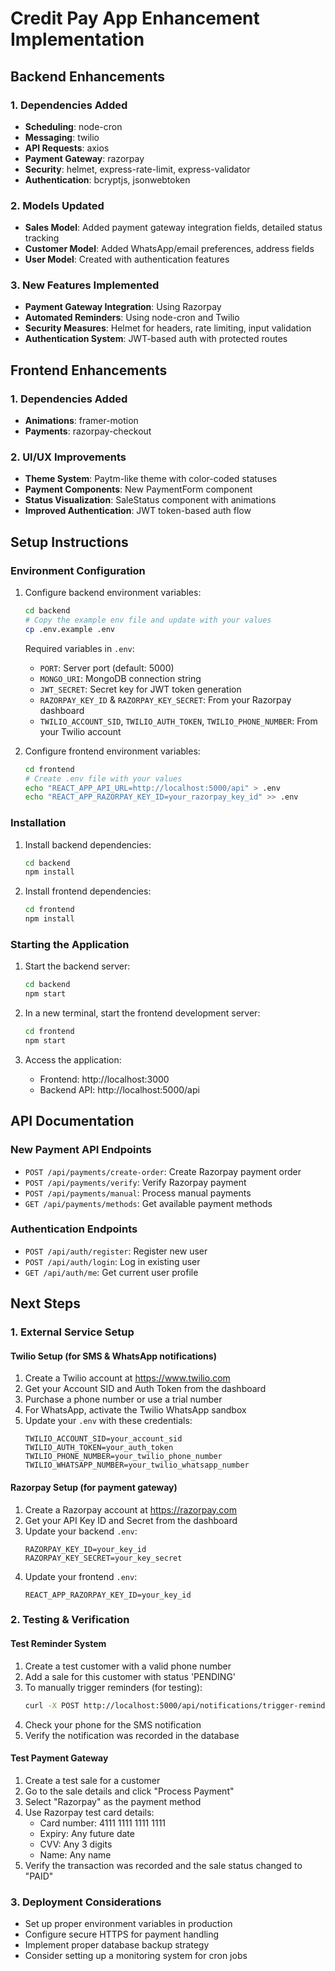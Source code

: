 # Credit Pay App Enhancement Implementation

## Backend Enhancements

### 1. Dependencies Added
- **Scheduling**: node-cron
- **Messaging**: twilio
- **API Requests**: axios
- **Payment Gateway**: razorpay
- **Security**: helmet, express-rate-limit, express-validator
- **Authentication**: bcryptjs, jsonwebtoken

### 2. Models Updated
- **Sales Model**: Added payment gateway integration fields, detailed status tracking
- **Customer Model**: Added WhatsApp/email preferences, address fields
- **User Model**: Created with authentication features

### 3. New Features Implemented
- **Payment Gateway Integration**: Using Razorpay
- **Automated Reminders**: Using node-cron and Twilio
- **Security Measures**: Helmet for headers, rate limiting, input validation
- **Authentication System**: JWT-based auth with protected routes

## Frontend Enhancements

### 1. Dependencies Added
- **Animations**: framer-motion
- **Payments**: razorpay-checkout

### 2. UI/UX Improvements
- **Theme System**: Paytm-like theme with color-coded statuses
- **Payment Components**: New PaymentForm component
- **Status Visualization**: SaleStatus component with animations
- **Improved Authentication**: JWT token-based auth flow

## Setup Instructions

### Environment Configuration

1. Configure backend environment variables:
   ```bash
   cd backend
   # Copy the example env file and update with your values
   cp .env.example .env
   ```
   
   Required variables in `.env`:
   - `PORT`: Server port (default: 5000)
   - `MONGO_URI`: MongoDB connection string
   - `JWT_SECRET`: Secret key for JWT token generation
   - `RAZORPAY_KEY_ID` & `RAZORPAY_KEY_SECRET`: From your Razorpay dashboard
   - `TWILIO_ACCOUNT_SID`, `TWILIO_AUTH_TOKEN`, `TWILIO_PHONE_NUMBER`: From your Twilio account

2. Configure frontend environment variables:
   ```bash
   cd frontend
   # Create .env file with your values
   echo "REACT_APP_API_URL=http://localhost:5000/api" > .env
   echo "REACT_APP_RAZORPAY_KEY_ID=your_razorpay_key_id" >> .env
   ```

### Installation

1. Install backend dependencies:
   ```bash
   cd backend
   npm install
   ```

2. Install frontend dependencies:
   ```bash
   cd frontend
   npm install
   ```

### Starting the Application

1. Start the backend server:
   ```bash
   cd backend
   npm start
   ```

2. In a new terminal, start the frontend development server:
   ```bash
   cd frontend
   npm start
   ```

3. Access the application:
   - Frontend: http://localhost:3000
   - Backend API: http://localhost:5000/api

## API Documentation

### New Payment API Endpoints
- `POST /api/payments/create-order`: Create Razorpay payment order
- `POST /api/payments/verify`: Verify Razorpay payment
- `POST /api/payments/manual`: Process manual payments
- `GET /api/payments/methods`: Get available payment methods

### Authentication Endpoints
- `POST /api/auth/register`: Register new user
- `POST /api/auth/login`: Log in existing user
- `GET /api/auth/me`: Get current user profile

## Next Steps

### 1. External Service Setup

#### Twilio Setup (for SMS & WhatsApp notifications)
1. Create a Twilio account at https://www.twilio.com
2. Get your Account SID and Auth Token from the dashboard
3. Purchase a phone number or use a trial number
4. For WhatsApp, activate the Twilio WhatsApp sandbox
5. Update your `.env` with these credentials:
   ```
   TWILIO_ACCOUNT_SID=your_account_sid
   TWILIO_AUTH_TOKEN=your_auth_token
   TWILIO_PHONE_NUMBER=your_twilio_phone_number
   TWILIO_WHATSAPP_NUMBER=your_twilio_whatsapp_number
   ```

#### Razorpay Setup (for payment gateway)
1. Create a Razorpay account at https://razorpay.com
2. Get your API Key ID and Secret from the dashboard
3. Update your backend `.env`:
   ```
   RAZORPAY_KEY_ID=your_key_id
   RAZORPAY_KEY_SECRET=your_key_secret
   ```
4. Update your frontend `.env`:
   ```
   REACT_APP_RAZORPAY_KEY_ID=your_key_id
   ```

### 2. Testing & Verification

#### Test Reminder System
1. Create a test customer with a valid phone number
2. Add a sale for this customer with status 'PENDING'
3. To manually trigger reminders (for testing):
   ```bash
   curl -X POST http://localhost:5000/api/notifications/trigger-reminders
   ```
4. Check your phone for the SMS notification
5. Verify the notification was recorded in the database

#### Test Payment Gateway
1. Create a test sale for a customer
2. Go to the sale details and click "Process Payment"
3. Select "Razorpay" as the payment method
4. Use Razorpay test card details:
   - Card number: 4111 1111 1111 1111
   - Expiry: Any future date
   - CVV: Any 3 digits
   - Name: Any name
5. Verify the transaction was recorded and the sale status changed to "PAID"

### 3. Deployment Considerations
- Set up proper environment variables in production
- Configure secure HTTPS for payment handling
- Implement proper database backup strategy
- Consider setting up a monitoring system for cron jobs
